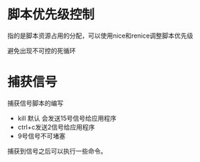 # 脚本优先级控制

指的是脚本资源占用的分配，可以使用nice和renice调整脚本优先级

避免出现不可控的死循环



# 捕获信号

捕获信号脚本的编写

+ kill 默认 会发送15号信号给应用程序
+ ctrl+c发送2信号给应用程序
+ 9号信号不可堵塞

捕获到信号之后可以执行一些命令。